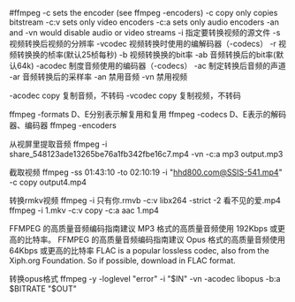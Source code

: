 #ffmpeg
-c sets the encoder (see ffmpeg -encoders)
-c copy only copies bitstream
-c:v sets only video encoders
-c:a sets only audio encoders
-an and -vn would disable audio or video streams
-i 指定要转换视频的源文件
-s 视频转换后视频的分辨率
-vcodec 视频转换时使用的编解码器（-codecs）
-r 视频转换换的桢率(默认25桢每秒)
-b 视频转换换的bit率
-ab 音频转换后的bit率(默认64k)
-acodec 制度音频使用的编码器（-codecs）
-ac 制定转换后音频的声道
-ar 音频转换后的采样率
-an 禁用音频
-vn 禁用视频

-acodec copy 复制音频，不转码
-vcodec copy 复制视频，不转码


ffmpeg -formats 
	D、E分别表示解复用和复用
ffmpeg -codecs
	D、E表示的解码器、编码器
ffmpeg -encoders



从视屏里提取音频
    ffmpeg -i share_548123ade13265be76a1fb342fbe16c7.mp4 -vn -c:a mp3 output.mp3

截取视频
    ffmpeg -ss 01:43:10 -to 02:10:19 -i "hhd800.com@SSIS-541.mp4" -c copy  output4.mp4

转换rmkv视频
    ffmpeg -i 只有你.rmvb -c:v libx264 -strict -2 看不见的爱.mp4
    ffmpeg -i 1.mkv  -c:v copy -c:a aac 1.mp4


FFMPEG 的高质量音频编码指南建议 MP3 格式的高质量音频使用 192Kbps 或更高的比特率。
FFMPEG 的高质量音频编码指南建议 Opus 格式的高质量音频使用 64Kbps 或更高的比特率
FLAC is a popular lossless codec, also from the Xiph.org Foundation. So if possible, download in FLAC format.

转换opus格式
ffmpeg -y -loglevel "error" -i "$IN" -vn -acodec libopus -b:a $BITRATE "$OUT"
